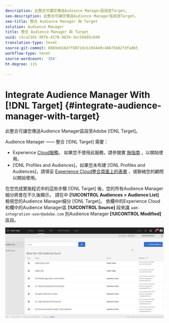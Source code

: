 ```yaml
---
description: 此整合可讓您傳送Audience Manager區段至Target。
seo-description: 此整合可讓您傳送Audience Manager區段至Target。
seo-title: 整合 Audience Manager 與 Target
solution: Audience Manager
title: 整合 Audience Manager 與 Target
uuid: c5ca2101-99fb-4178-9839-3ec5b605c040
translation-type: tm+mt
source-git-commit: 0869e016d7f80710cb194449c48675b82fdfa865
workflow-type: tm+mt
source-wordcount: '154'
ht-degree: 11%

---
```



# Integrate Audience Manager With [!DNL Target] {#integrate-audience-manager-with-target}

此整合可讓您傳送Audience Manager區段至Adobe [!DNL Target]。

Audience Manager —— 整合 [!DNL Target] 需要：

* Experience [Cloud服務](https://docs.adobe.com/content/help/zh-Hant/id-service/using/home.translate.html)。 如果您不使用此服務，請參閱實 [施指南](https://docs.adobe.com/content/help/en/id-service/using/implementation/implementation-guides.html) ，以開始使用。
* [!DNL Profiles and Audiences]。如果您未布建 [!DNL Profiles and Audiences]，請填妥 [Experience Cloud整合頁面上的表單](https://adobe.allegiancetech.com/cgi-bin/qwebcorporate.dll?idx=X8SVES) ，或聯絡您的顧問以開始使用。

在您完成實施程式中的這些步驟 [!DNL Target] 後，您的所有Audience Manager細分將會在不久後顯示。 請在中 **[!UICONTROL Audiences > Audience List]** 檢視您的Audience Manager細分 [!DNL Target]。 依欄中的Experience Cloud和欄中的Audience Manager區 **[!UICONTROL Source]** 段來識 `aam-integration-user@adobe.com` 別Audience Manager **[!UICONTROL Modified]** 區段。

![](../assets/target.png)